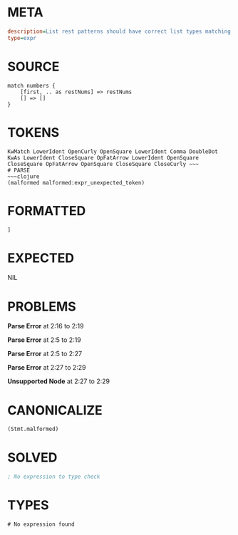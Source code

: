# META
~~~ini
description=List rest patterns should have correct list types matching element types
type=expr
~~~
# SOURCE
~~~roc
match numbers {
    [first, .. as restNums] => restNums
    [] => []
}
~~~
# TOKENS
~~~text
KwMatch LowerIdent OpenCurly OpenSquare LowerIdent Comma DoubleDot KwAs LowerIdent CloseSquare OpFatArrow LowerIdent OpenSquare CloseSquare OpFatArrow OpenSquare CloseSquare CloseCurly ~~~
# PARSE
~~~clojure
(malformed malformed:expr_unexpected_token)
~~~
# FORMATTED
~~~roc
] 
~~~
# EXPECTED
NIL
# PROBLEMS
**Parse Error**
at 2:16 to 2:19

**Parse Error**
at 2:5 to 2:19

**Parse Error**
at 2:5 to 2:27

**Parse Error**
at 2:27 to 2:29

**Unsupported Node**
at 2:27 to 2:29

# CANONICALIZE
~~~clojure
(Stmt.malformed)
~~~
# SOLVED
~~~clojure
; No expression to type check
~~~
# TYPES
~~~roc
# No expression found
~~~
